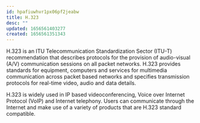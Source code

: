 ```yaml
---
id: hpafiuwhvr1px06pf2jeabw
title: H.323
desc: ""
updated: 1656561403277
created: 1656561351343
---
```


H.323 is an ITU Telecommunication Standardization Sector (ITU-T) recommendation that describes protocols for the provision of audio-visual (A/V) communication sessions on all packet networks. H.323 provides standards for equipment, computers and services for multimedia communication across packet based networks and specifies transmission protocols for real-time video, audio and data details.

H.323 is widely used in IP based videoconferencing, Voice over Internet Protocol (VoIP) and Internet telephony. Users can communicate through the Internet and make use of a variety of products that are H.323 standard compatible.
